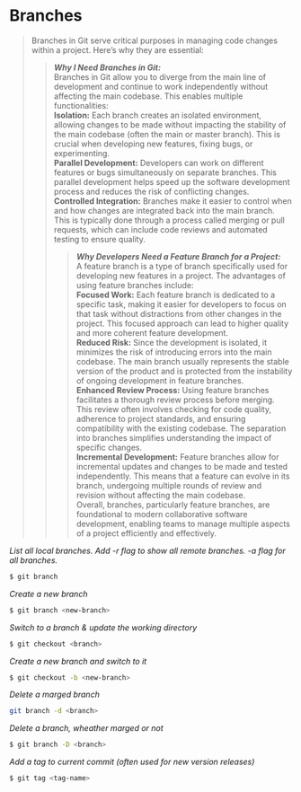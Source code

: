 # Branches 

> Branches in Git serve critical purposes in managing code changes within a project. Here’s why they are essential:
>> ***Why I Need Branches in Git:***   
Branches in Git allow you to diverge from the main line of development and continue to work independently without affecting the main codebase. This enables multiple functionalities:  
**Isolation:** Each branch creates an isolated environment, allowing changes to be made without impacting the stability of the main codebase (often the main or master branch). This is crucial when developing new features, fixing bugs, or experimenting.  
**Parallel Development:** Developers can work on different features or bugs simultaneously on separate branches. This parallel development helps speed up the software development process and reduces the risk of conflicting changes.  
**Controlled Integration:** Branches make it easier to control when and how changes are integrated back into the main branch. This is typically done through a process called merging or pull requests, which can include code reviews and automated testing to ensure quality.  
>>>***Why Developers Need a Feature Branch for a Project:***  
A feature branch is a type of branch specifically used for developing new features in a project. The advantages of using feature branches include:  
**Focused Work:** Each feature branch is dedicated to a specific task, making it easier for developers to focus on that task without distractions from other changes in the project. This focused approach can lead to higher quality and more coherent feature development.  
**Reduced Risk:** Since the development is isolated, it minimizes the risk of introducing errors into the main codebase. The main branch usually represents the stable version of the product and is protected from the instability of ongoing development in feature branches.  
**Enhanced Review Process:** Using feature branches facilitates a thorough review process before merging. This review often involves checking for code quality, adherence to project standards, and ensuring compatibility with the existing codebase. The separation into branches simplifies understanding the impact of specific changes.  
**Incremental Development:** Feature branches allow for incremental updates and changes to be made and tested independently. This means that a feature can evolve in its branch, undergoing multiple rounds of review and revision without affecting the main codebase.  
Overall, branches, particularly feature branches, are foundational to modern collaborative software development, enabling teams to manage multiple aspects of a project efficiently and effectively.  

*List all local branches. Add -r flag to show all remote branches. -a flag for all branches.* 
```bash
$ git branch
```
*Create a new branch*
```bash
$ git branch <new-branch>
```
*Switch to a branch & update the working directory*
```bash
$ git checkout <branch>
```
*Create a new branch and switch to it*
```bash
$ git checkout -b <new-branch>
```
*Delete a marged branch*
```bash
git branch -d <branch>
```
*Delete a branch, wheather marged or not*
```bash
$ git branch -D <branch>
```
*Add a tag to current commit (often used for new version releases)*
```bash
$ git tag <tag-name>
```